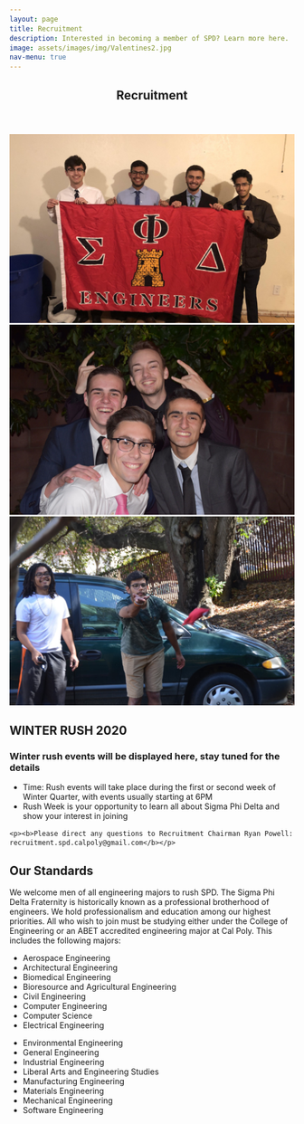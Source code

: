 ```yaml
---
layout: page
title: Recruitment
description: Interested in becoming a member of SPD? Learn more here.
image: assets/images/img/Valentines2.jpg
nav-menu: true
---
```


<!-- Main -->
<div id="main" class="alt">

<!-- One -->
<section id="one">
	<div class="inner">
		<header class="major">
			<h1>Recruitment</h1>
		</header>

<!-- Content -->
<div class="box alt">
	<div class="row 50% uniform">
		<div class="4u"><span class="image fit"><img src="assets/images/img/theta.JPG" alt="" /></span></div>
		<div class="4u"><span class="image fit"><img src="assets/images/img/Valentines1.jpg" alt="" /></span></div>
		<div class="4u$"><span class="image fit"><img src="assets/images/img/DSC_0294.jpg" alt="" /></span></div>
	</div>
</div>

<!--

<h2>FALL RUSH 2019</h2>
<div class="row">
	<div>
		<h3>Monday 9/23: Kickoff Barbecue</h3>
		<ul>
			<li>Time: 6pm</li>
			<li>Location: Sierra Madre</li>
			<li>Begin Rush Week with burgers and dogs at the Sierra Madre Barbeque. This is an opportunity to learn all about Sigma Phi Delta and see what being a brother is all about.</li>
		</ul>
	</div>
	<div>
		<h3>Tuesday 9/24: Bowling at Mustang Lanes</h3>
		<ul>
			<li>Time: 6pm</li>
			<li>Location: University Union</li>
			<li>Come to Mustang Lanes for some free bowling and pizza. Show us what you got!</li>
		</ul>
	</div>
	<div>
		<h3>Wednesday 9/25: Tech Talks at the Castle</h3>
		<ul>
			<li>Time: 6pm</li>
			<li>Location: Meet at the PAC Circle for rides </li>
			<li>The Castle is the symbol of our fraternity, as well as the name of our house. We will be presenting tech talks on various projects our brothers have been undertaking.</li>
		</ul>
	</div>
	<div>
		<h3>Thursday 9/26: Night at Hope Street</h3>
		<ul>
			<li>Time: 6pm</li>
			<li>Location: Meet at the PAC Circle for rides </li>
			<li>Smash Bros, VR, and pizza at one of our sattelite houses. This is your final chance to meet some brothers and demonstrate your interest in the fraternity.</li>
		</ul>
	</div>
	<div>
		<h3>Friday and Saturday: Invite only events</h3>
		<ul>
			<li>Rushees who have shown interest through participation in earlier rush event will be invited to these weekend events.</li>
		</ul>
	</div>
	<p><b>Please direct any questions to Recruitment Chairman Ryan Powell: recruitment.spd.calpoly@gmail.com</b></p>
</div>

-->

<h2>WINTER RUSH 2020</h2>
<div class="row">
	<div>
		<h3>Winter rush events will be displayed here, stay tuned for the details</h3>
		<ul>
			<li>Time: Rush events will take place during the first or second week of Winter Quarter, with events usually starting at 6PM</li>
			<li>Rush Week is your opportunity to learn all about Sigma Phi Delta and show your interest in joining</li>
		</ul>
	</div>
	
	<p><b>Please direct any questions to Recruitment Chairman Ryan Powell: recruitment.spd.calpoly@gmail.com</b></p>
</div>


<h2 id="content">Our Standards</h2>
<p>We welcome men of all engineering majors to rush SPD. The Sigma Phi Delta Fraternity is historically known as a professional brotherhood of engineers. We hold professionalism and education among our highest priorities. All who wish to join must be studying either under the College of Engineering or an ABET accredited engineering major at Cal Poly. This includes the following majors:
</p>

<div class="row">
	<div class="6u 12u$(small)">
		<ul>
			<li>Aerospace Engineering</li>
			<li>Architectural Engineering</li>
			<li>Biomedical Engineering</li>
			<li>Bioresource and Agricultural Engineering</li>
			<li>Civil Engineering</li>
			<li>Computer Engineering</li>
			<li>Computer Science</li>
			<li>Electrical Engineering</li>
		</ul>
	</div>
	<div class="6u 12u$(small)">
		<ul>
			<li>Environmental Engineering</li>
			<li>General Engineering</li>
			<li>Industrial Engineering</li>
			<li>Liberal Arts and Engineering Studies</li>
			<li>Manufacturing Engineering</li>
			<li>Materials Engineering</li>
			<li>Mechanical Engineering</li>
			<li>Software Engineering</li>
		</ul>
	</div>
</div>

</div>
</section>

</div>
